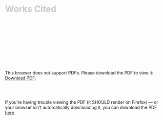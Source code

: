 <div class = "centered"><h1 style="color:#c8c8c8">Works Cited</h1></div>


<object data="https://github.com/BenjaminHellebust/BenjaminHellebust.github.io/files/8679812/Bibliography.pdf" type="application/pdf" width="100%" height="800px">
    <embed src="https://github.com/BenjaminHellebust/BenjaminHellebust.github.io/files/8679812/Bibliography.pdf">
        <p>This browser does not support PDFs. Please download the PDF to view it: <a href="https://github.com/BenjaminHellebust/BenjaminHellebust.github.io/files/8679812/Bibliography.pdf">Download PDF</a>.</p>
    </embed>
</object>
<br>
<br>


If you're having trouble viewing the PDF (it SHOULD render on Firefox) — or your browser isn't automatically downloading it, you can download the PDF <a href="https://github.com/BenjaminHellebust/BenjaminHellebust.github.io/files/8679812/Bibliography.pdf">here</a>.
